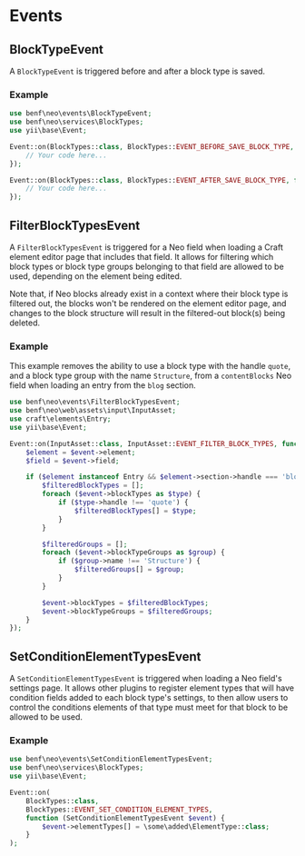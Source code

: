 # Events

## BlockTypeEvent

A `BlockTypeEvent` is triggered before and after a block type is saved.

### Example

```php
use benf\neo\events\BlockTypeEvent;
use benf\neo\services\BlockTypes;
use yii\base\Event;

Event::on(BlockTypes::class, BlockTypes::EVENT_BEFORE_SAVE_BLOCK_TYPE, function (BlockTypeEvent $event) {
    // Your code here...
});

Event::on(BlockTypes::class, BlockTypes::EVENT_AFTER_SAVE_BLOCK_TYPE, function (BlockTypeEvent $event) {
    // Your code here...
});
```

## FilterBlockTypesEvent

A `FilterBlockTypesEvent` is triggered for a Neo field when loading a Craft element editor page that includes that field. It allows for filtering which block types or block type groups belonging to that field are allowed to be used, depending on the element being edited.

Note that, if Neo blocks already exist in a context where their block type is filtered out, the blocks won't be rendered on the element editor page, and changes to the block structure will result in the filtered-out block(s) being deleted.

### Example

This example removes the ability to use a block type with the handle `quote`, and a block type group with the name `Structure`, from a `contentBlocks` Neo field when loading an entry from the `blog` section.

```php
use benf\neo\events\FilterBlockTypesEvent;
use benf\neo\web\assets\input\InputAsset;
use craft\elements\Entry;
use yii\base\Event;

Event::on(InputAsset::class, InputAsset::EVENT_FILTER_BLOCK_TYPES, function (FilterBlockTypesEvent $event) {
    $element = $event->element;
    $field = $event->field;

    if ($element instanceof Entry && $element->section->handle === 'blog' && $field->handle === 'contentBlocks') {
        $filteredBlockTypes = [];
        foreach ($event->blockTypes as $type) {
            if ($type->handle !== 'quote') {
                $filteredBlockTypes[] = $type;
            }
        }

        $filteredGroups = [];
        foreach ($event->blockTypeGroups as $group) {
            if ($group->name !== 'Structure') {
                $filteredGroups[] = $group;
            }
        }

        $event->blockTypes = $filteredBlockTypes;
        $event->blockTypeGroups = $filteredGroups;
    }
});
```

## SetConditionElementTypesEvent

A `SetConditionElementTypesEvent` is triggered when loading a Neo field's settings page. It allows other plugins to register element types that will have condition fields added to each block type's settings, to then allow users to control the conditions elements of that type must meet for that block to be allowed to be used.

### Example

```php
use benf\neo\events\SetConditionElementTypesEvent;
use benf\neo\services\BlockTypes;
use yii\base\Event;

Event::on(
    BlockTypes::class,
    BlockTypes::EVENT_SET_CONDITION_ELEMENT_TYPES,
    function (SetConditionElementTypesEvent $event) {
        $event->elementTypes[] = \some\added\ElementType::class;
    }
);
```
